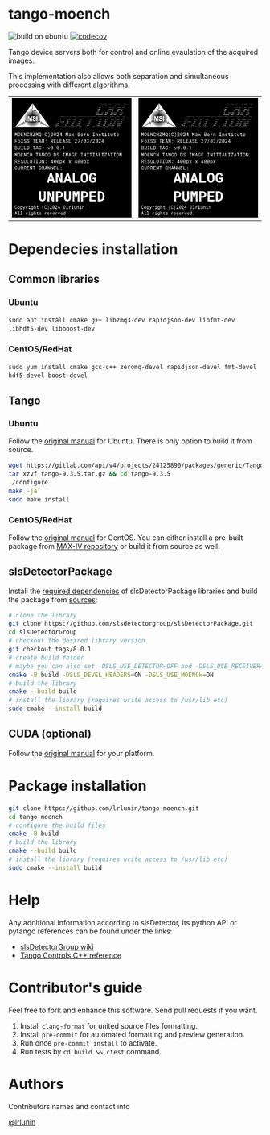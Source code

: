 # tango-moench
![build on ubuntu](https://github.com/lrlunin/tango-moench/actions/workflows/build-and-test.yml/badge.svg)
[![codecov](https://codecov.io/gh/lrlunin/tango-moench/graph/badge.svg?token=LL0LMRQDJP)](https://codecov.io/gh/lrlunin/tango-moench)

Tango device servers both for control and online evaulation of the acquired images.

This implementation also allows both separation and simultaneous processing with different algorithms.

| | |
|-|-| 
| ![](resources/preview_ANALOG_UNPUMPED.png) | ![](resources/preview_ANALOG_PUMPED.png) | 

# Dependecies installation
## Common libraries
### Ubuntu
`sudo apt install cmake g++ libzmq3-dev rapidjson-dev libfmt-dev libhdf5-dev libboost-dev`
### CentOS/RedHat
`sudo yum install cmake gcc-c++ zeromq-devel rapidjson-devel fmt-devel hdf5-devel boost-devel`
## Tango
### Ubuntu
Follow the [original manual](https://tango-controls.readthedocs.io/en/latest/installation/tango-on-linux.html#debian-ubuntu) for Ubuntu. There is only option to build it from source.
```bash
wget https://gitlab.com/api/v4/projects/24125890/packages/generic/TangoSourceDistribution/9.3.5/tango-9.3.5.tar.gz
tar xzvf tango-9.3.5.tar.gz && cd tango-9.3.5
./configure
make -j4
sudo make install
```
### CentOS/RedHat
Follow the [original manual](https://tango-controls.readthedocs.io/en/latest/installation/tango-on-linux.html#centos) for CentOS. You can either install a pre-built package from [MAX-IV repository](http://pubrepo.maxiv.lu.se/rpm/el9/x86_64/) or build it from source as well.
## slsDetectorPackage
Install the [required dependencies](https://slsdetectorgroup.github.io/devdoc/dependencies.html) of slsDetectorPackage libraries and build the package from [sources](https://github.com/slsdetectorgroup/slsDetectorPackage):

```bash
# clone the library
git clone https://github.com/slsdetectorgroup/slsDetectorPackage.git
cd slsDetectorGroup
# checkout the desired library version
git checkout tags/8.0.1
# create build folder
# maybe you can also set -DSLS_USE_DETECTOR=OFF and -DSLS_USE_RECEIVER=OFF if somehow you have to save space
cmake -B build -DSLS_DEVEL_HEADERS=ON -DSLS_USE_MOENCH=ON
# build the library
cmake --build build
# install the library (requires write access to /usr/lib etc)
sudo cmake --install build
```
## CUDA (optional)
Follow the [original manual](https://docs.nvidia.com/cuda/cuda-installation-guide-linux/index.html#package-manager-installation) for your platform.
# Package installation
```bash
git clone https://github.com/lrlunin/tango-moench.git
cd tango-moench
# configure the build files
cmake -B build
# build the library
cmake --build build
# install the library (requires write access to /usr/lib etc)
sudo cmake --install build
```
# Help

Any additional information according to slsDetector, its python API or pytango references can be found under the links:

* [slsDetectorGroup wiki](https://slsdetectorgroup.github.io/devdoc/pydetector.html)
* [Tango Controls C++ reference](https://tango-controls.readthedocs.io/en/latest/getting-started/development/cpp/index.html)

# Contributor's guide

Feel free to fork and enhance this software. Send pull requests if you want. 

1. Install `clang-format` for united source files formatting.
2. Install `pre-commit` for automated formatting and preview generation.
3. Run once `pre-commit install` to activate.
4. Run tests by `cd build && ctest` command.

# Authors

Contributors names and contact info

[@lrlunin](https://github.com/lrlunin)
